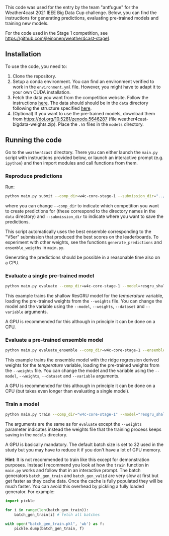 This code was used for the entry by the team "antfugue" for the Weather4cast 2021 IEEE Big Data Cup challenge. Below, you can find the instructions for generating predictions, evaluating pre-trained models and training new models.

For the code used in the Stage 1 competition, see https://github.com/jleinonen/weather4cast-stage1.

## Installation

To use the code, you need to:
1. Clone the repository.
1. Setup a conda environment. You can find an environment verified to work in the `environment.yml` file. However, you might have to adapt it to your own CUDA installation.
1. Fetch the data you want from the competition website. Follow the instructions [here](https://github.com/iarai/weather4cast#get-the-data). The data should should be in the `data` directory following the structure specified [here](https://github.com/iarai/weather4cast#start-here).
1. (Optional) If you want to use the pre-trained models, download them from https://doi.org/10.5281/zenodo.5646287 (file weather4cast-bigdata-weights.zip). Place the `.h5` files in the `models` directory.


## Running the code

Go to the `weather4cast` directory. There you can either launch the `main.py` script with instructions provided below, or launch an interactive prompt (e.g. `ipython`) and then import modules and call functions from them.

### Reproduce predictions
Run:
```bash
python main.py submit --comp_dir=w4c-core-stage-1 --submission_dir="../submissions/test"
```
where you can change `--comp_dir` to indicate which competition you want to create predictions for (these correspond to the directory names in the `data` directory) and `--submission_dir` to indicate where you want to save the predictions.

This script automatically uses the best ensemble corresponding to the "V5er" submission that produced the best scores on the leaderboards. To experiment with other weights, see the functions `generate_predictions` and `ensemble_weigths` in `main.py`.

Generating the predictions should be possible in a reasonable time also on a CPU.

### Evaluate a single pre-trained model
```bash
python main.py evaluate --comp_dir=w4c-core-stage-1 --model=resgru_shallow --weights="../models/srnn_adabelief_2-temperature.h5" --dataset=CTTH --variable=temperature
```
This example trains the shallow ResGRU model for the _temperature_ variable, loading the pre-trained weights from the `--weights` file. You can change the model and the variable using the `--model`, `--weights`, `--dataset` and `--variable` arguments.

A GPU is recommended for this although in principle it can be done on a CPU.

### Evaluate a pre-trained ensemble model
```bash
python main.py evaluate_ensemble --comp_dir=w4c-core-stage-1 --ensemble_weights="ridge" --dataset=CTTH --variable=temperature
```
This example trains the ensemble model with the ridge regression derived weights for the _temperature_ variable, loading the pre-trained weights from the `--weights` file. You can change the model and the variable using the `--model`, `--weights`, `--dataset` and `--variable` arguments.

A GPU is recommended for this although in principle it can be done on a CPU (but takes even longer than evaluating a single model).

### Train a model
```bash
python main.py train --comp_dir="w4c-core-stage-1" --model="resgru_shallow" --weights=model.h5 --dataset=CTTH --variable=temperature
```
The arguments are the same as for `evaluate` except the `--weights` parameter indicates instead the weights file that the training process keeps saving in the `models` directory.

A GPU is basically mandatory. The default batch size is set to 32 used in the study but you may have to reduce it if you don't have a lot of GPU memory.

**Hint**: It is not recommended to train like this except for demonstration purposes. Instead I recommend you look at how the `train` function in `main.py` works and follow that in an interactive prompt. The batch generators `batch_gen_train` and `batch_gen_valid` are very slow at first but get faster as they cache data. Once the cache is fully populated they will be much faster. You can avoid this overhead by pickling a fully loaded generator. For example:
```python
import pickle

for i in range(len(batch_gen_train)):
    batch_gen_train[i] # fetch all batches

with open("batch_gen_train.pkl", 'wb') as f:
    pickle.dump(batch_gen_train, f)
```

